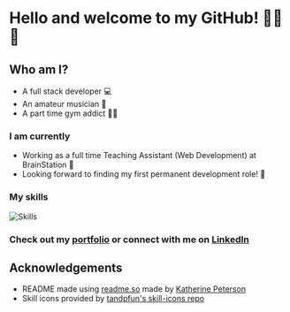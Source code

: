 # Hello and welcome to my GitHub! 🎉🥳🎉


## Who am I?
- A full stack developer 💻 
- An amateur musician 🎸  
- A part time gym addict 💪🏻

### I am currently
- Working as a full time Teaching Assistant (Web Development) at BrainStation 🧠
- Looking forward to finding my first permanent development role! 💼

### My skills
![Skills](https://skillicons.dev/icons?i=html,css,sass,js,react,nodejs,express,mysql,aws,linux,nginx)

### Check out my [portfolio](https://keithryanorourke.dev) or connect with me on [LinkedIn](https://linked.com/in/keith-ryan-orourke)

## Acknowledgements

 - README made using [readme.so](https://readme.so) made by [Katherine Peterson](https://katherinempeterson.com/)
 - Skill icons provided by [tandpfun's skill-icons repo](https://github.com/tandpfun/skill-icons#icons-list)
